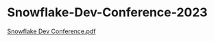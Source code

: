 # Snowflake-Dev-Conference-2023


[Snowflake Dev Conference.pdf](https://github.com/pavani-tvs88/Snowflake-Dev-Conference-2023/files/14735423/Snowflake.Dev.Conference.pdf)
